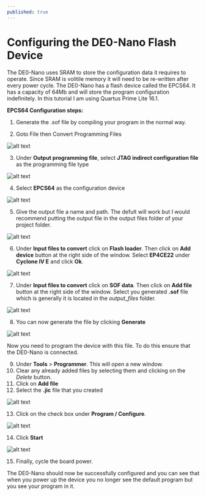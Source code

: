 ```yaml
---
published: true
---
```

# Configuring the DE0-Nano Flash Device

The DE0-Nano uses SRAM to store the configuration data it requires to operate. Since SRAM is volitile memory it will need to be re-written after every power cycle. The DE0-Nano has a flash device called the EPCS64. It has a capacity of 64Mb and will store the program configuration indefinitely. In this tutorial I am using Quartus Prime Lite 16.1.

**EPCS64 Configuration steps:**

1. Generate the .sof file by compiling your program in the normal way. 
   
2. Goto File then Convert Programming Files

![alt text](https://raw.githubusercontent.com/fordj06/ELEC240/master/img/nanoFlash-1.png "Logo Title Text 1")

3. Under **Output programming file**, select **JTAG indirect configuration file** as the programming file type

![alt text](https://raw.githubusercontent.com/fordj06/ELEC240/master/img/nanoFlash-2.png "Logo Title Text 1")

4. Select **EPCS64** as the configuration device

![alt text](https://raw.githubusercontent.com/fordj06/ELEC240/master/img/nanoFlash-3.png "Logo Title Text 1")

5. Give the output file a name and path. The defult will work but I would recommend putting the output file in the output files folder of your project folder. 

![alt text](https://raw.githubusercontent.com/fordj06/ELEC240/master/img/nanoFlash-4.png "Logo Title Text 1")

6. Under **Input files to convert** click on **Flash loader**. Then click on **Add device** button at the right side of the window. Select **EP4CE22** under **Cyclone IV E** and click **Ok**. 

![alt text](https://raw.githubusercontent.com/fordj06/ELEC240/master/img/nanoFlash-5.png "Logo Title Text 1")

7. Under **Input files to convert** click on **SOF data**. Then click on **Add file** button at the right side of the window. Select you generated **.sof** file which is generally it is located in the *output_files* folder. 

![alt text](https://raw.githubusercontent.com/fordj06/ELEC240/master/img/nanoFlash-6.png "Logo Title Text 1")

8. You can now generate the file by clicking **Generate**

![alt text](https://raw.githubusercontent.com/fordj06/ELEC240/master/img/nanoFlash-7.png "Logo Title Text 1")

Now you need to program the device with this file. To do this ensure that the DE0-Nano is connected. 

9. Under **Tools** > **Programmer**. This will open a new window. 
10. Clear any already added files by selecting them and clicking on the *Delete* button. 
11. Click on **Add file**
12. Select the **.jic** file that you created

![alt text](https://raw.githubusercontent.com/fordj06/ELEC240/master/img/nanoFlash-8.png "Logo Title Text 1")

13. Click on the check box under **Program / Configure**.

![alt text](https://raw.githubusercontent.com/fordj06/ELEC240/master/img/nanoFlash-9.png "Logo Title Text 1")

14. Click **Start** 

![alt text](https://raw.githubusercontent.com/fordj06/ELEC240/master/img/nanoFlash-10.png "Logo Title Text 1")

15. Finally, cycle the board power. 

The DE0-Nano should now be successfully configured and you can see that when you power up the device you no longer see the default program but you see your program in it.
